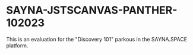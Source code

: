 # SAYNA-JSTSCANVAS-PANTHER-102023
This is an evaluation for the "Discovery 101" parkous in the SAYNA.SPACE platform.

